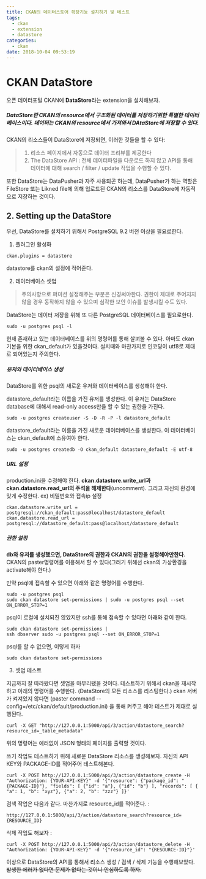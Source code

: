 ```yaml
---
title: CKAN의 데이터스토어 확장기능 설치하기 및 테스트
tags:
  - ckan
  - extension
  - datastore
categories:
  - ckan
date: 2018-10-04 09:53:19
---
```



# CKAN DataStore

오픈 데이터포털 CKAN에 **DataStore**라는 extension을 설치해보자.

##### DataStore란 CKAN의 resource에서 구조화된 데이터를 저장하기위한 특별한 데이터베이스이다. 데이터는 CKAN의 resource에서 가져와서 DAtaStore에 저장할 수 있다.

CKAN의 리소스들이 DataStore에 저장되면, 이러한 것들을 할 수 있다: 

> 1. 리소스 페이지에서 자동으로 데이터 프리뷰를 제공한다
> 2. The DataStore API : 전체 데이터파일을 다운로드 하지 않고 API를 통해 데이터에 대해 search / filter / update 작업을 수행할 수 있다.

또한 DataStore는 DataPusher과 자주 사용되곤 하는데, DataPusher가 하는 역할은 FileStore 또는 Likned file에 의해 업로드된 CKAN의 리소스를 DataStore에 자동적으로 저장하는 것이다.

## 2. Setting up the DataStore

우선, DataStore를 설치하기 위해서 PostgreSQL 9.2 버전 이상을 필요로한다.

1. 플러그인 활성화

~~~shell
ckan.plugins = datastore
~~~

datastore를 ckan의 설정에 적어준다.

2. 데이터베이스 셋업

> 주의사항으로 퍼미션 설정해주는 부분은 신경써야한다. 권한이 제대로 주어지지 않을 경우 동작하지 않을 수 있으며 심각한 보안 이슈를 발생시킬 수도 있다.

DataStore는 데이터 저장을 위해 또 다른 PostgreSQL 데이터베이스를 필요로한다. 

~~~shell
sudo -u postgres psql -l
~~~

현재 존재하고 있는 데이터베이스를 위의 명령어를 통해 살펴볼 수 있다. 아마도 ckan 기본을 위한 ckan_default가 있을것이다. 설치때와 마찬가지로 인코딩이 utf8로 제대로 되어있는지 주의한다.

##### 유저와 데이터베이스 생성

DataStore를 위한 psql의 새로운 유저와 데이터베이스를 생성해야 한다.

datastore_default라는 이름을 가진 유저를 생성한다. 이 유저는 DataStore database에 대해서 read-only access만을 할 수 있는 권한을 가진다.

~~~shell
sudo -u postgres createuser -S -D -R -P -l datastore_default
~~~

datastore_default라는 이름을 가진 새로운 데이터베이스를 생성한다. 이 데이터베이스는 ckan_default에 소유여야 한다.

~~~shell
sudo -u postgres createdb -O ckan_default datastore_default -E utf-8
~~~



##### URL 설정

production.ini을 수정해야 한다. **ckan.datastore.write_url과 ckan.datastore.read_url의 주석을 해제한다**(uncomment). 그리고 자신의 환경에 맞게 수정한다. ex) 비밀번호와 접속ip 설정

~~~shell
ckan.datastore.write_url = postgresql://ckan_default:pass@localhost/datastore_default
ckan.datastore.read_url = postgresql://datastore_default:pass@localhost/datastore_default
~~~



##### 권한 설정

**db와 유저를 생성했으면, DataStore의 권한과 CKAN의 권한을 설정해야만한다.** CKAN의 paster명령어를 이용해서 할 수 있다(그러기 위해선 ckan의 가상환경을 activate해야 한다.)

만약 psql에 접속할 수 있으면 아래와 같은 명령어를 수행한다.

~~~shell
sudo -u postgres psql
sudo ckan datastore set-permissions | sudo -u postgres psql --set ON_ERROR_STOP=1
~~~

psql이 로컬에 설치되진 않았지만 ssh를 통해 접속할 수 있다면 아래와 같이 한다.

~~~shell
sudo ckan datastore set-permissions |
ssh dbserver sudo -u postgres psql --set ON_ERROR_STOP=1
~~~

psql를 할 수 없으면, 이렇게 하자

~~~shell
sudo ckan datastore set-permissions
~~~



3. 셋업 테스트

지금까지 잘 따라왔다면 셋업을 마무리됐을 것이다. 테스트하기 위해서 ckan을 재시작하고 아래의 명령어를 수행한다. (DataStore의 모든 리소스를 리스팅한다.) ckan 서버가 켜져있지 않다면 (paster command --config=/etc/ckan/default/production.ini) 을 통해 켜주고 해야 테스트가 제대로 실행된다.

~~~shell
curl -X GET "http://127.0.0.1:5000/api/3/action/datastore_search?resource_id=_table_metadata"
~~~

위의 명령어는 에러없이 JSON 형태의 페이지를 출력할 것이다.

쓰기 작업도 테스트하기 위해 새로운 DataStore 리소스를 생성해보자. 자신의 API KEY와 PACKAGE-ID를 적어주어 테스트해본다.

~~~shell
curl -X POST http://127.0.0.1:5000/api/3/action/datastore_create -H "Authorization: {YOUR-API-KEY}" -d '{"resource": {"package_id": "{PACKAGE-ID}"}, "fields": [ {"id": "a"}, {"id": "b"} ], "records": [ { "a": 1, "b": "xyz"}, {"a": 2, "b": "zzz"} ]}'
~~~

검색 작업은 다음과 같다. 마찬가지로 resource_id를 적어준다. : 

~~~shell
http://127.0.0.1:5000/api/3/action/datastore_search?resource_id={RESOURCE_ID}
~~~

삭제 작업도 해보자 : 

~~~shell
curl -X POST http://127.0.0.1:5000/api/3/action/datastore_delete -H "Authorization: {YOUR-API-KEY}" -d '{"resource_id": "{RESOURCE-ID}"}'
~~~



이상으로 DataStore의 API를 통해서 리소스 생성 / 검색 / 삭제 기능을 수행해보았다. ~~발생한 에러가 없다면 문제가 없다는 것이니 안심하도록 하자.~~

